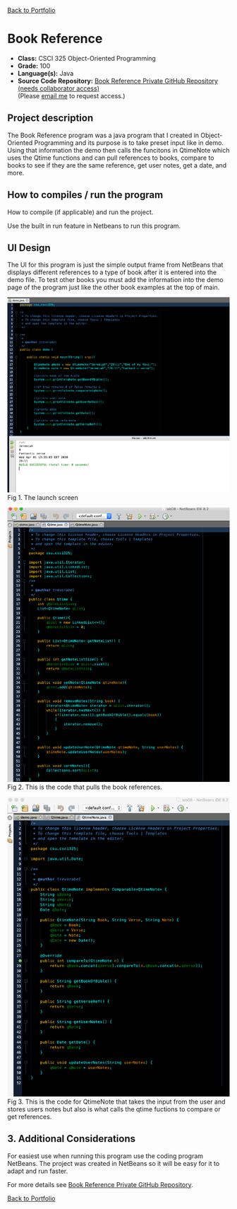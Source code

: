 [Back to Portfolio](./)

Book Reference
===============

-   **Class:** CSCI 325 Object-Oriented Programming  
-   **Grade:** 100
-   **Language(s):** Java
-   **Source Code Repository:** [Book Reference Private GitHub Repository (needs collaborator access)](https://github.com/trevorabel/csci325-bookreference)  
    (Please [email me](mailto:example@csustudent.net?subject=GitHub%20Access) to request access.)

## Project description

The Book Reference program was a java program that I created in Object-Oriented Programming and its purpose is to take preset input like in demo. Using that information the demo then calls the funcitons in QtimeNote which uses the Qtime functions and can pull references to books, compare to books to see if they are the same reference, get user notes, get a date, and more.

## How to compiles / run the program

How to compile (if applicable) and run the project.

Use the built in run feature in Netbeans to run this program. 

## UI Design

The UI for this program is just the simple output frame from NetBeans that displays different references to a type of book after it is entered into the demo file. To test other books you must add the information into the demo page of the program just like the other book examples at the top of main.

![screenshot](images/bookreferencecover.png)
Fig 1. The launch screen

![screenshot](images/qtime.png)
Fig 2. This is the code that pulls the book references.

![screenshot](images/qtimenote.png)
Fig 3. This is the code for QtimeNote that takes the input from the user and stores users notes but also is what calls the qtime fuctions to compare or get references.

## 3. Additional Considerations

For easiest use when running this program use the coding program NetBeans. The project was created in NetBeans so it will be easy for it to adapt and run faster.

For more details see [Book Reference Private GitHub Repository](https://github.com/trevorabel/csci325-bookreference).

[Back to Portfolio](./)
